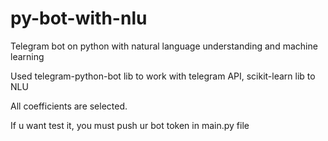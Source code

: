 # py-bot-with-nlu
Telegram bot on python with natural language understanding and machine learning

Used telegram-python-bot lib to work with telegram API,
     scikit-learn lib to NLU

All coefficients are selected.


If u want test it, you must push ur bot token in main.py file 

